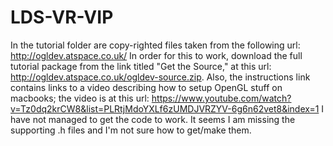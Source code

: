 # LDS-VR-VIP
In the tutorial folder are copy-righted files taken from the following url: http://ogldev.atspace.co.uk/
In order for this to work, download the full tutorial package from the link titled "Get the Source," at this url: http://ogldev.atspace.co.uk/ogldev-source.zip.  Also, the instructions link contains links to a video describing how to setup OpenGL stuff on macbooks; the video is at this url: https://www.youtube.com/watch?v=Tz0dq2krCW8&list=PLRtjMdoYXLf6zUMDJVRZYV-6g6n62vet8&index=1
I have not managed to get the code to work.  It seems I am missing the supporting .h files and I'm not sure how to get/make them.
